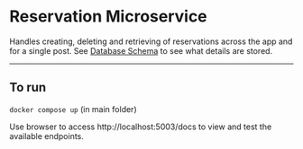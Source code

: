 # Reservation Microservice
Handles creating, deleting and retrieving of reservations across the app and for a single post. See [Database Schema](#database-schema) to see what details are stored.
___


## To run
`docker compose up` (in main folder)


Use browser to access http://localhost:5003/docs to view and test the available endpoints.